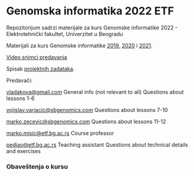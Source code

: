 # Genomska informatika 2022 ETF
Repozitorijum sadrzi materijale za kurs Genomske informatike 2022 - Elektrotehnički fakultet, Univerzitet u Beogradu

Materijali za kurs Genomske informatike [2019](https://github.com/vladimirkovacevic/gi-2019-etf), [2020](https://github.com/vladimirkovacevic/gi-2020-etf) i [2021](https://github.com/vladimirkovacevic/gi-2021-etf).


[Video snimci predavanja](https://www.youtube.com/playlist?list=PLGJwCUeHsVMeoMUWJU9UF3JWgS4UUA2Jv)


Spisak [projektnih zadataka](https://docs.google.com/document/d/1w0i20eCcYtLZOKnNVgPRIORCbTr4uQmQPcADmesl7kA/edit?usp=sharing).

Predavači:

vladakova@gmail.com General info (not relevant to all) Questions about lessons 1-6

vojislav.varjacic@sbgenomics.com Questions about lessons 7-10

marko.zecevic@sbgenomics.com Questions about lessons 11-12

marko.misic@etf.bg.ac.rs Course professor

pedjao@etf.bg.ac.rs Teaching assistant Questions about technical details and exercises

### Obaveštenja o kursu
